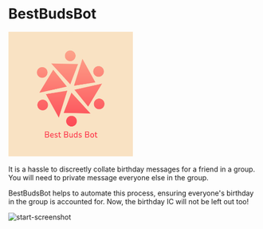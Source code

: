 # BestBudsBot

<img src="https://raw.githubusercontent.com/brendancjz/bestbuds-bot/main/BestBudsBot_Logo.png" alt="bestbuds-bot" width="250">

It is a hassle to discreetly collate birthday messages for a friend in a group. You will need to private message everyone else in the group.

BestBudsBot helps to automate this process, ensuring everyone's birthday in the group is accounted for. Now, the birthday IC will not be left out too!

<img src="[https://raw.githubusercontent.com/brendancjz/bestbuds-bot/main/BestBudsBot_Logo.png](https://raw.githubusercontent.com/brendancjz/bestbuds-bot/main/screenshots/Start-Screenshot.png)" alt="start-screenshot">

